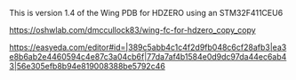 This is version 1.4 of the Wing PDB for HDZERO using an STM32F411CEU6  

https://oshwlab.com/dmccullock83/wing-fc-for-hdzero_copy_copy  

https://easyeda.com/editor#id=|389c5abb4c1c4f2d9fb048c6cf28afb3|ea3e8b6ab2e4460594c4e87c3a04cb6f|77da7af4b1584e0d9dc97da44ec6ab43|56e305efb8b94e819008388be5792c46  
